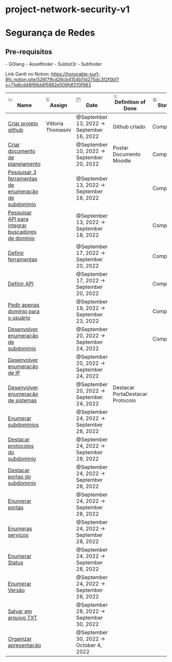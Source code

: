 # project-network-security-v1
<h1>Segurança de Redes</h1>
<h2>Pre-requisitos</h2>
- GOlang
- Assetfinder
- Sublist3r
- Subfinder


 Link Gantt no Notion: https://honorable-surf-8fc.notion.site/526f79cd26cb4154b11d275dc3f2f0b1?v=71e6cd48f88d4f5882e509fdf210f983 
<div class="page-body"><table class="collection-content"><thead><tr><th><span class="icon property-icon"><svg viewBox="0 0 14 14" style="width:14px;height:14px;display:block;fill:rgba(55, 53, 47, 0.45);flex-shrink:0;-webkit-backface-visibility:hidden" class="typesTitle"><path d="M7.73943662,8.6971831 C7.77640845,8.7834507 7.81338028,8.8943662 7.81338028,9.00528169 C7.81338028,9.49823944 7.40669014,9.89260563 6.91373239,9.89260563 C6.53169014,9.89260563 6.19894366,9.64612676 6.08802817,9.30105634 L5.75528169,8.33978873 L2.05809859,8.33978873 L1.72535211,9.30105634 C1.61443662,9.64612676 1.2693662,9.89260563 0.887323944,9.89260563 C0.394366197,9.89260563 0,9.49823944 0,9.00528169 C0,8.8943662 0.0246478873,8.7834507 0.0616197183,8.6971831 L2.46478873,2.48591549 C2.68661972,1.90669014 3.24119718,1.5 3.90669014,1.5 C4.55985915,1.5 5.12676056,1.90669014 5.34859155,2.48591549 L7.73943662,8.6971831 Z M2.60035211,6.82394366 L5.21302817,6.82394366 L3.90669014,3.10211268 L2.60035211,6.82394366 Z M11.3996479,3.70598592 C12.7552817,3.70598592 14,4.24823944 14,5.96126761 L14,9.07922535 C14,9.52288732 13.6549296,9.89260563 13.2112676,9.89260563 C12.8169014,9.89260563 12.471831,9.59683099 12.4225352,9.19014085 C12.028169,9.6584507 11.3257042,9.95422535 10.5492958,9.95422535 C9.60035211,9.95422535 8.47887324,9.31338028 8.47887324,7.98239437 C8.47887324,6.58978873 9.60035211,6.08450704 10.5492958,6.08450704 C11.3380282,6.08450704 12.040493,6.33098592 12.4348592,6.81161972 L12.4348592,5.98591549 C12.4348592,5.38204225 11.9172535,4.98767606 11.1285211,4.98767606 C10.6602113,4.98767606 10.2411972,5.11091549 9.80985915,5.38204225 C9.72359155,5.43133803 9.61267606,5.46830986 9.50176056,5.46830986 C9.18133803,5.46830986 8.91021127,5.1971831 8.91021127,4.86443662 C8.91021127,4.64260563 9.0334507,4.44542254 9.19366197,4.34683099 C9.87147887,3.90316901 10.6232394,3.70598592 11.3996479,3.70598592 Z M11.1778169,8.8943662 C11.6830986,8.8943662 12.1760563,8.72183099 12.4348592,8.37676056 L12.4348592,7.63732394 C12.1760563,7.29225352 11.6830986,7.11971831 11.1778169,7.11971831 C10.5616197,7.11971831 10.056338,7.45246479 10.056338,8.0193662 C10.056338,8.57394366 10.5616197,8.8943662 11.1778169,8.8943662 Z M0.65625,11.125 L13.34375,11.125 C13.7061869,11.125 14,11.4188131 14,11.78125 C14,12.1436869 13.7061869,12.4375 13.34375,12.4375 L0.65625,12.4375 C0.293813133,12.4375 4.43857149e-17,12.1436869 0,11.78125 C-4.43857149e-17,11.4188131 0.293813133,11.125 0.65625,11.125 Z"></path></svg></span>Name</th><th><span class="icon property-icon"><svg viewBox="0 0 14 14" style="width:14px;height:14px;display:block;fill:rgba(55, 53, 47, 0.45);flex-shrink:0;-webkit-backface-visibility:hidden" class="typesText"><path d="M7,4.56818 C7,4.29204 6.77614,4.06818 6.5,4.06818 L0.5,4.06818 C0.223858,4.06818 0,4.29204 0,4.56818 L0,5.61364 C0,5.88978 0.223858,6.11364 0.5,6.11364 L6.5,6.11364 C6.77614,6.11364 7,5.88978 7,5.61364 L7,4.56818 Z M0.5,1 C0.223858,1 0,1.223858 0,1.5 L0,2.54545 C0,2.8216 0.223858,3.04545 0.5,3.04545 L12.5,3.04545 C12.7761,3.04545 13,2.8216 13,2.54545 L13,1.5 C13,1.223858 12.7761,1 12.5,1 L0.5,1 Z M0,8.68182 C0,8.95796 0.223858,9.18182 0.5,9.18182 L11.5,9.18182 C11.7761,9.18182 12,8.95796 12,8.68182 L12,7.63636 C12,7.36022 11.7761,7.13636 11.5,7.13636 L0.5,7.13636 C0.223858,7.13636 0,7.36022 0,7.63636 L0,8.68182 Z M0,11.75 C0,12.0261 0.223858,12.25 0.5,12.25 L9.5,12.25 C9.77614,12.25 10,12.0261 10,11.75 L10,10.70455 C10,10.4284 9.77614,10.20455 9.5,10.20455 L0.5,10.20455 C0.223858,10.20455 0,10.4284 0,10.70455 L0,11.75 Z"></path></svg></span>Assign</th><th><span class="icon property-icon"><svg viewBox="0 0 14 14" style="width:14px;height:14px;display:block;fill:rgba(55, 53, 47, 0.45);flex-shrink:0;-webkit-backface-visibility:hidden" class="typesDate"><path d="M10.8889,5.5 L3.11111,5.5 L3.11111,7.05556 L10.8889,7.05556 L10.8889,5.5 Z M12.4444,1.05556 L11.6667,1.05556 L11.6667,0 L10.1111,0 L10.1111,1.05556 L3.88889,1.05556 L3.88889,0 L2.33333,0 L2.33333,1.05556 L1.55556,1.05556 C0.692222,1.05556 0.00777777,1.75556 0.00777777,2.61111 L0,12.5 C0,13.3556 0.692222,14 1.55556,14 L12.4444,14 C13.3,14 14,13.3556 14,12.5 L14,2.61111 C14,1.75556 13.3,1.05556 12.4444,1.05556 Z M12.4444,12.5 L1.55556,12.5 L1.55556,3.94444 L12.4444,3.94444 L12.4444,12.5 Z M8.55556,8.61111 L3.11111,8.61111 L3.11111,10.1667 L8.55556,10.1667 L8.55556,8.61111 Z"></path></svg></span>Date</th><th><span class="icon property-icon"><svg viewBox="0 0 14 14" style="width:14px;height:14px;display:block;fill:rgba(55, 53, 47, 0.45);flex-shrink:0;-webkit-backface-visibility:hidden" class="typesMultipleSelect"><path d="M4,3 C4,2.447715 4.447715,2 5,2 L12,2 C12.5523,2 13,2.447716 13,3 C13,3.55228 12.5523,4 12,4 L5,4 C4.447715,4 4,3.55228 4,3 Z M4,7 C4,6.447715 4.447715,6 5,6 L12,6 C12.5523,6 13,6.447716 13,7 C13,7.55228 12.5523,8 12,8 L5,8 C4.447715,8 4,7.55228 4,7 Z M4,11 C4,10.447715 4.447715,10 5,10 L12,10 C12.5523,10 13,10.447716 13,11 C13,11.55228 12.5523,12 12,12 L5,12 C4.447715,12 4,11.55228 4,11 Z M2,4 C1.44771525,4 1,3.55228475 1,3 C1,2.44771525 1.44771525,2 2,2 C2.55228475,2 3,2.44771525 3,3 C3,3.55228475 2.55228475,4 2,4 Z M2,8 C1.44771525,8 1,7.55228475 1,7 C1,6.44771525 1.44771525,6 2,6 C2.55228475,6 3,6.44771525 3,7 C3,7.55228475 2.55228475,8 2,8 Z M2,12 C1.44771525,12 1,11.5522847 1,11 C1,10.4477153 1.44771525,10 2,10 C2.55228475,10 3,10.4477153 3,11 C3,11.5522847 2.55228475,12 2,12 Z"></path></svg></span>Definition of Done</th><th><span class="icon property-icon"><svg viewBox="0 0 14 14" style="width:14px;height:14px;display:block;fill:rgba(55, 53, 47, 0.45);flex-shrink:0;-webkit-backface-visibility:hidden" class="typesSelect"><path d="M7,13 C10.31348,13 13,10.31371 13,7 C13,3.68629 10.31348,1 7,1 C3.68652,1 1,3.68629 1,7 C1,10.31371 3.68652,13 7,13 Z M3.75098,5.32278 C3.64893,5.19142 3.74268,5 3.90869,5 L10.09131,5 C10.25732,5 10.35107,5.19142 10.24902,5.32278 L7.15771,9.29703 C7.07764,9.39998 6.92236,9.39998 6.84229,9.29703 L3.75098,5.32278 Z"></path></svg></span>Status</th></tr></thead><tbody><tr id="689d82e0-7f11-48d0-96e5-0e84f6fd4170"><td class="cell-title"><a href="https://www.notion.so/Criar-projeto-github-689d82e07f1148d096e50e84f6fd4170">Criar projeto github</a></td><td class="cell-l?FF">Vittoria Thomasini</td><td class="cell-gJVg"><time>@September 13, 2022 → September 16, 2022</time></td><td class="cell-YpBD"><span class="selected-value select-value-color-default">Github criado</span></td><td class="cell-UtlQ"><span class="selected-value select-value-color-green">Completed</span></td></tr><tr id="a667a05c-259a-4d08-9615-39560cfaa4e7"><td class="cell-title"><a href="https://www.notion.so/Criar-documento-de-planejamento-a667a05c259a4d08961539560cfaa4e7">Criar documento de planejamento</a></td><td class="cell-l?FF"></td><td class="cell-gJVg"><time>@September 10, 2022 → September 20, 2022</time></td><td class="cell-YpBD"><span class="selected-value select-value-color-brown">Postar Documento Moodle</span></td><td class="cell-UtlQ"><span class="selected-value select-value-color-green">Completed</span></td></tr><tr id="137bcda0-772e-4aec-b62e-ecc199a8a8cf"><td class="cell-title"><a href="https://www.notion.so/Pesquisar-3-ferramentas-de-enumera-o-de-subdom-nio-137bcda0772e4aecb62eecc199a8a8cf">Pesquisar 3 ferramentas de enumeração de subdomínio</a></td><td class="cell-l?FF"></td><td class="cell-gJVg"><time>@September 13, 2022 → September 18, 2022</time></td><td class="cell-YpBD"></td><td class="cell-UtlQ"><span class="selected-value select-value-color-green">Completed</span></td></tr><tr id="9322b265-284c-4b1a-8334-84b06bb121fa"><td class="cell-title"><a href="https://www.notion.so/Pesquisar-API-para-integrar-buscadores-de-dominio-9322b265284c4b1a833484b06bb121fa">Pesquisar API para integrar buscadores de dominio</a></td><td class="cell-l?FF"></td><td class="cell-gJVg"><time>@September 13, 2022 → September 18, 2022</time></td><td class="cell-YpBD"></td><td class="cell-UtlQ"><span class="selected-value select-value-color-green">Completed</span></td></tr><tr id="d617fedf-75d2-4624-8885-aeda9a674e52"><td class="cell-title"><a href="https://www.notion.so/Definir-ferramentas-d617fedf75d246248885aeda9a674e52">Definir ferramentas</a></td><td class="cell-l?FF"></td><td class="cell-gJVg"><time>@September 17, 2022 → September 20, 2022</time></td><td class="cell-YpBD"></td><td class="cell-UtlQ"><span class="selected-value select-value-color-green">Completed</span></td></tr><tr id="fe5c9aaa-85d0-467b-9cc4-bf229b305e05"><td class="cell-title"><a href="https://www.notion.so/Definir-API-fe5c9aaa85d0467b9cc4bf229b305e05">Definir API</a></td><td class="cell-l?FF"></td><td class="cell-gJVg"><time>@September 17, 2022 → September 20, 2022</time></td><td class="cell-YpBD"></td><td class="cell-UtlQ"><span class="selected-value select-value-color-green">Completed</span></td></tr><tr id="7e6be190-4bb5-42a1-a474-5f3f456be4bd"><td class="cell-title"><a href="https://www.notion.so/Pedir-apenas-dom-nio-para-o-usu-rio-7e6be1904bb542a1a4745f3f456be4bd">Pedir apenas domínio para o usuário</a></td><td class="cell-l?FF"></td><td class="cell-gJVg"><time>@September 19, 2022 → September 23, 2022</time></td><td class="cell-YpBD"></td><td class="cell-UtlQ"><span class="selected-value select-value-color-green">Completed</span></td></tr><tr id="53b173c1-3845-40ce-b8e2-e85087ede294"><td class="cell-title"><a href="https://www.notion.so/Desenvolver-enumera-o-de-subdom-nio-53b173c1384540ceb8e2e85087ede294">Desenvolver enumeração de subdomínio</a></td><td class="cell-l?FF"></td><td class="cell-gJVg"><time>@September 20, 2022 → September 24, 2022</time></td><td class="cell-YpBD"></td><td class="cell-UtlQ"><span class="selected-value select-value-color-green">Completed</span></td></tr><tr id="c437e499-d83c-46e9-bb72-eb98d5f7f682"><td class="cell-title"><a href="https://www.notion.so/Desenvolver-enumera-o-de-IP-c437e499d83c46e9bb72eb98d5f7f682">Desenvolver enumeração de IP</a></td><td class="cell-l?FF"></td><td class="cell-gJVg"><time>@September 20, 2022 → September 24, 2022</time></td><td class="cell-YpBD"></td><td class="cell-UtlQ"></td></tr><tr id="10c6b4ce-0a7a-4b73-a157-bda71e8fac98"><td class="cell-title"><a href="https://www.notion.so/Desenvolver-enumera-o-de-sistemas-10c6b4ce0a7a4b73a157bda71e8fac98">Desenvolver enumeração de sistemas</a></td><td class="cell-l?FF"></td><td class="cell-gJVg"><time>@September 20, 2022 → September 24, 2022</time></td><td class="cell-YpBD"><span class="selected-value select-value-color-red">Destacar Porta</span><span class="selected-value select-value-color-purple">Destacar Protocolo</span></td><td class="cell-UtlQ"></td></tr><tr id="8449435a-368e-441b-865c-fb17747b9c2d"><td class="cell-title"><a href="https://www.notion.so/Enumerar-subdominios-8449435a368e441b865cfb17747b9c2d">Enumerar subdominios </a></td><td class="cell-l?FF"></td><td class="cell-gJVg"><time>@September 24, 2022 → September 28, 2022</time></td><td class="cell-YpBD"></td><td class="cell-UtlQ"></td></tr><tr id="0308ceea-09ec-450b-8db1-4394717c31f9"><td class="cell-title"><a href="https://www.notion.so/Destacar-protocolos-do-subdominio-0308ceea09ec450b8db14394717c31f9">Destacar protocolos do subdominio</a></td><td class="cell-l?FF"></td><td class="cell-gJVg"><time>@September 24, 2022 → September 28, 2022</time></td><td class="cell-YpBD"></td><td class="cell-UtlQ"></td></tr><tr id="ee3f5822-74ef-4de8-92b7-d8a341fa71f8"><td class="cell-title"><a href="https://www.notion.so/Destacar-portas-do-subdominio-ee3f582274ef4de892b7d8a341fa71f8">Destacar portas do subdominio</a></td><td class="cell-l?FF"></td><td class="cell-gJVg"><time>@September 24, 2022 → September 28, 2022</time></td><td class="cell-YpBD"></td><td class="cell-UtlQ"></td></tr><tr id="e15aa55f-9673-442e-a85d-9e74fc96a4aa"><td class="cell-title"><a href="https://www.notion.so/Enumerar-portas-e15aa55f9673442ea85d9e74fc96a4aa">Enumerar portas</a></td><td class="cell-l?FF"></td><td class="cell-gJVg"><time>@September 24, 2022 → September 28, 2022</time></td><td class="cell-YpBD"></td><td class="cell-UtlQ"></td></tr><tr id="e5e93536-e554-43c1-9fab-150d982860de"><td class="cell-title"><a href="https://www.notion.so/Enumeras-servi-os-e5e93536e55443c19fab150d982860de">Enumeras serviços</a></td><td class="cell-l?FF"></td><td class="cell-gJVg"><time>@September 24, 2022 → September 28, 2022</time></td><td class="cell-YpBD"></td><td class="cell-UtlQ"></td></tr><tr id="698f750b-83e9-4424-ae62-2108b48bc516"><td class="cell-title"><a href="https://www.notion.so/Enumerar-Status-698f750b83e94424ae622108b48bc516">Enumerar Status</a></td><td class="cell-l?FF"></td><td class="cell-gJVg"><time>@September 24, 2022 → September 28, 2022</time></td><td class="cell-YpBD"></td><td class="cell-UtlQ"></td></tr><tr id="2382a593-94e2-4e7c-a0b9-de55e3a6ec0a"><td class="cell-title"><a href="https://www.notion.so/Enumerar-Vers-o-2382a59394e24e7ca0b9de55e3a6ec0a">Enumerar Versão</a></td><td class="cell-l?FF"></td><td class="cell-gJVg"><time>@September 24, 2022 → September 28, 2022</time></td><td class="cell-YpBD"></td><td class="cell-UtlQ"></td></tr><tr id="2f5e78e7-64a9-4d13-b68c-3d0d589ad35e"><td class="cell-title"><a href="https://www.notion.so/Salvar-em-arquivo-TXT-2f5e78e764a94d13b68c3d0d589ad35e">Salvar em arquivo TXT</a></td><td class="cell-l?FF"></td><td class="cell-gJVg"><time>@September 28, 2022 → September 30, 2022</time></td><td class="cell-YpBD"></td><td class="cell-UtlQ"></td></tr><tr id="d5c0364f-5d14-442a-86d0-de62aa6a2319"><td class="cell-title"><a href="https://www.notion.so/Organizar-apresenta-o-d5c0364f5d14442a86d0de62aa6a2319">Organizar apresentação</a></td><td class="cell-l?FF"></td><td class="cell-gJVg"><time>@September 30, 2022 → October 4, 2022</time></td><td class="cell-YpBD"></td><td class="cell-UtlQ"></td></tr></tbody></table></div></article></body></html>
